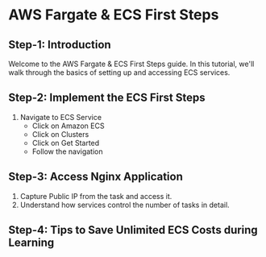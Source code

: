 
# AWS Fargate & ECS First Steps

## Step-1: Introduction

Welcome to the AWS Fargate & ECS First Steps guide. In this tutorial, we'll walk through the basics of setting up and accessing ECS services.

## Step-2: Implement the ECS First Steps

1. Navigate to ECS Service
   - Click on Amazon ECS
   - Click on Clusters
   - Click on Get Started
   - Follow the navigation

## Step-3: Access Nginx Application

1. Capture Public IP from the task and access it.
2. Understand how services control the number of tasks in detail.

## Step-4: Tips to Save Unlimited ECS Costs during Learning

